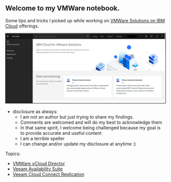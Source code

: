 ## Welcome to my VMWare notebook.

Some tips and tricks I picked up while working on [VMWare Solutions on IBM Cloud](https://cloud.ibm.com/infrastructure/vmware-solutions/console) offerings.

<img src="images/ic4v.png" width="1000" style="border: 1px solid black">

- disclosure as always:
  - I am not an author but just trying to share my findings.
  - Comments are welcomed and will do my best to acknowledge them
  - In that same spirit, I welcome being challenged because my goal is to provide accurate and useful content
  - I am a terrible speller
  - I can change and/or update my disclosure at anytime :)

Topics:
- [VMWare vCloud Director](https://mlwiles.github.io/vmwaresolutions/vcd/)
- [Veeam Availability Suite](https://mlwiles.github.io/vmwaresolutions/vas/)
- [Veeam Cloud Connect Replication](https://mlwiles.github.io/vmwaresolutions/vccr/)

